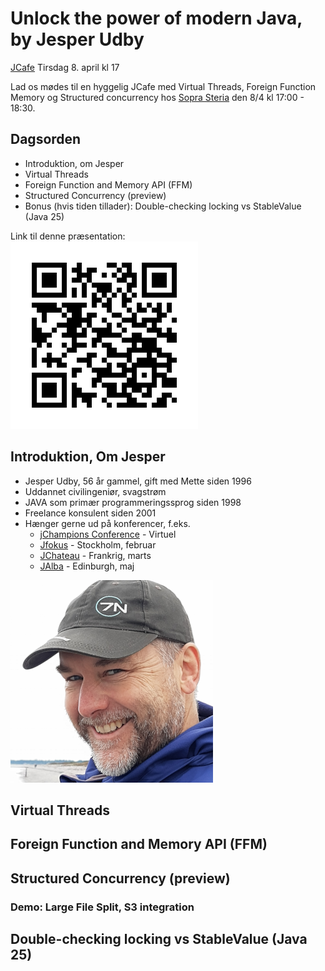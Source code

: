 # Unlock the power of modern Java, by Jesper Udby

[JCafe](https://javagruppen.dk/2025/04/08/unlock-power-java.html) Tirsdag 8. april kl 17

Lad os mødes til en hyggelig JCafe med Virtual Threads, Foreign Function Memory og Structured concurrency hos
[Sopra Steria](https://www.soprasteria.dk/) den 8/4 kl 17:00 - 18:30.

## Dagsorden

* Introduktion, om Jesper
* Virtual Threads
* Foreign Function and Memory API (FFM)
* Structured Concurrency (preview)
* Bonus (hvis tiden tillader): Double-checking locking vs StableValue (Java 25)

Link til denne præsentation:  
![Scan me QR code](qr.png)

## Introduktion, Om Jesper

* Jesper Udby, 56 år gammel, gift med Mette siden 1996
* Uddannet civilingeniør, svagstrøm
* JAVA som primær programmeringssprog siden 1998
* Freelance konsulent siden 2001
* Hænger gerne ud på konferencer, f.eks.
  - [jChampions Conference](https://jchampionsconf.com/) - Virtuel
  - [Jfokus](https://jfokus.se/) - Stockholm, februar
  - [JChateau](https://www.jchateau.org/) - Frankrig, marts
  - [JAlba](https://jalba.scot/) - Edinburgh, maj

![Jesper Udby](profilbillede.png)

## Virtual Threads

## Foreign Function and Memory API (FFM)

## Structured Concurrency (preview)

### Demo: Large File Split, S3 integration

## Double-checking locking vs StableValue (Java 25)

